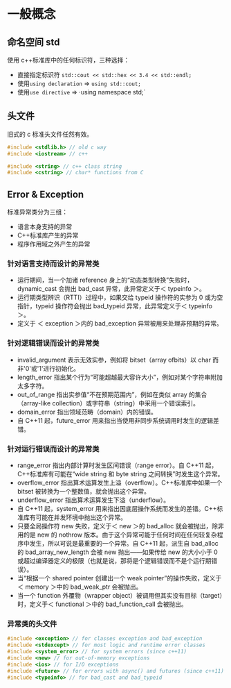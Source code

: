 # 一般概念

## 命名空间 std

使用 c++标准库中的任何标识符，三种选择：

- 直接指定标识符 `std::cout << std::hex << 3.4 << std::endl;`
- 使用`using declaration` => `using std::cout;`
- 使用`use directive` => ·using namespace std;`

## 头文件

旧式的 c 标准头文件任然有效。

```c++
#include <stdlib.h> // old c way
#include <iostream> // c++

#include <string> // c++ class string
#include <cstring> // char* functions from C
```

## Error & Exception

标准异常类分为三组：

- 语言本身支持的异常
- C++标准库产生的异常
- 程序作用域之外产生的异常

### 针对语言支持而设计的异常类

- 运行期间，当一个加诸 reference 身上的“动态类型转换”失败时，dynamic_cast 会抛出 bad_cast 异常，此异常定义于＜ typeinfo ＞。
- 运行期类型辨识（RTTI）过程中，如果交给 typeid 操作符的实参为 0 或为空指针，typeid 操作符会抛出 bad_typeid 异常，此异常定义于＜ typeinfo ＞。
- 定义于 ＜ exception ＞内的 bad_exception 异常被用来处理非预期的异常。

### 针对逻辑错误而设计的异常类

- invalid_argument 表示无效实参，例如将 bitset（array ofbits）以 char 而非'0'或'1'进行初始化。
- length_error 指出某个行为“可能超越最大容许大小”，例如对某个字符串附加太多字符。
- out_of_range 指出实参值“不在预期范围内”，例如在类似 array 的集合（array-like collection）或字符串（string）中采用一个错误索引。
- domain_error 指出领域范畴（domain）内的错误。
- 自 C++11 起，future_error 用来指出当使用非同步系统调用时发生的逻辑差错。

### 针对运行错误而设计的异常类

- range_error 指出内部计算时发生区间错误（range error）。自 C++11 起，C++标准库有可能在“wide string 和 byte string 之间转换”时发生这个异常。
- overflow_error 指出算术运算发生上溢（overflow）。C++标准库中如果一个 bitset 被转换为一个整数值，就会抛出这个异常。
- underflow_error 指出算术运算发生下溢（underflow）。
- 自 C++11 起，system_error 用来指出因底层操作系统而发生的差错。C++标准库有可能在并发环境中抛出这个异常。
- 只要全局操作符 new 失败，定义于＜ new ＞的 bad_alloc 就会被抛出，除非用的是 new 的 nothrow 版本。由于这个异常可能于任何时间在任何较复杂程序中发生，所以可说是最重要的一个异常。自 C++11 起，派生自 bad_alloc 的 bad_array_new_length 会被 new 抛出——如果传给 new 的大小小于 0 或超过编译器定义的极限（也就是说，那将是个逻辑错误而不是个运行期错误）。
- 当“根据一个 shared pointer 创建出一个 weak pointer”的操作失败，定义于＜ memory ＞中的 bad_weak_ptr 会被抛出。
- 当一个 function 外覆物（wrapper object）被调用但其实没有目标（target）时，定义于＜ functional ＞中的 bad_function_call 会被抛出。

### 异常类的头文件

```c++
#include <exception> // for classes exception and bad_exception
#include <stdexcept> // for most logic and runtime error classes
#include <system_error> // for system errors (since c++11)
#include <new> // for out-of-memory exceptions
#include <ios> // for I/O exceptions
#include <future> // for errors with async() and futures (since c++11)
#include <typeinfo> // for bad_cast and bad_typeid
```

